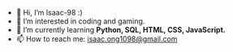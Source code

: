 - 👋 Hi, I’m Isaac-98 :)
- 👀 I’m interested in coding and gaming. 
- 🌱 I’m currently learning **Python, SQL, HTML, CSS, JavaScript.**
- 📫 How to reach me: isaac.ong1098@gmail.com

<!---
Isaac-98/Isaac-98 is a ✨ special ✨ repository because its `README.md` (this file) appears on your GitHub profile.
You can click the Preview link to take a look at your changes.
--->
